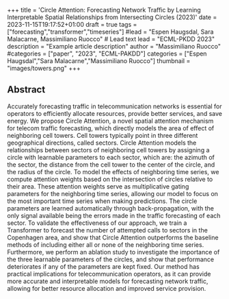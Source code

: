 +++
title = 'Circle Attention: Forecasting Network Traffic by Learning Interpretable Spatial Relationships from Intersecting Circles (2023)'
date = 2023-11-15T19:17:52+01:00
draft = true
tags = ["forecasting","transformer","timeseries"]
#lead = "Espen Haugsdal, Sara Malacarne, Massimiliano Ruocco" # Lead text
lead = "ECML-PKDD 2023"
description =  "Example article description"
author = "Massimiliano Ruocco"
#categories = ["paper", "2023", "ECML-PAKDD"]
categories = ["Espen Haugsdal","Sara Malacarne","Massimiliano Ruocco"]
thumbnail = "images/towers.png"
+++

## Abstract
Accurately forecasting traffic in telecommunication networks is essential for operators to efficiently allocate resources, provide better services, and save energy. We propose Circle Attention, a novel spatial attention mechanism for telecom traffic forecasting, which directly models the area of effect of neighboring cell towers. Cell towers typically point in three different geographical directions, called sectors. Circle Attention models the relationships between sectors of neighboring cell towers by assigning a circle with learnable parameters to each sector, which are: the azimuth of the sector, the distance from the cell tower to the center of the circle, and the radius of the circle. To model the effects of neighboring time series, we compute attention weights based on the intersection of circles relative to their area. These attention weights serve as multiplicative gating parameters for the neighboring time series, allowing our model to focus on the most important time series when making predictions. The circle parameters are learned automatically through back-propagation, with the only signal available being the errors made in the traffic forecasting of each sector. To validate the effectiveness of our approach, we train a Transformer to forecast the number of attempted calls to sectors in the Copenhagen area, and show that Circle Attention outperforms the baseline methods of including either all or none of the neighboring time series. Furthermore, we perform an ablation study to investigate the importance of the three learnable parameters of the circles, and show that performance deteriorates if any of the parameters are kept fixed. Our method has practical implications for telecommunication operators, as it can provide more accurate and interpretable models for forecasting network traffic, allowing for better resource allocation and improved service provision.

